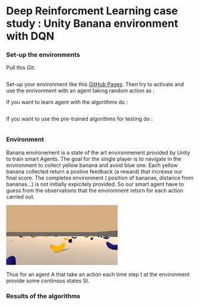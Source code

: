 # Deep Reinforcment Learning case study : Unity Banana environment with DQN

### Set-up the environments

Pull this Git:
```
```
Set-up your environment like this [GitHub Pages](https://github.com/udacity/Value-based-methods#dependencies).
Then try to activate and use the enrivonment with an agent taking random action as :

If you want to learn agent with the algorithms do :
```
```

If you want to use the pre-trained algorithms for testing do :
```
```

### Environment
Banana environement is a state of the art environmenent provided by Unity to train smart Agents. The goal for the single player is to navigate in the environment to collect yellow banana and avoid blue one. Each yellow banana collected return a postive feedback (a reward) that increase our final score.
The completes environment ( position of bananas, distance from bananas...) is not initially expicitely provided. So our smart agent have to guess from the observations that the environment return for each action carried out.

![This is an image](https://github.com/GabrielDatabourg/RL_Learning/blob/main/Image.gif)

Thus for an agent A that take an action each time step t at the environment provide some continous states St.

### Results of the algorithms
